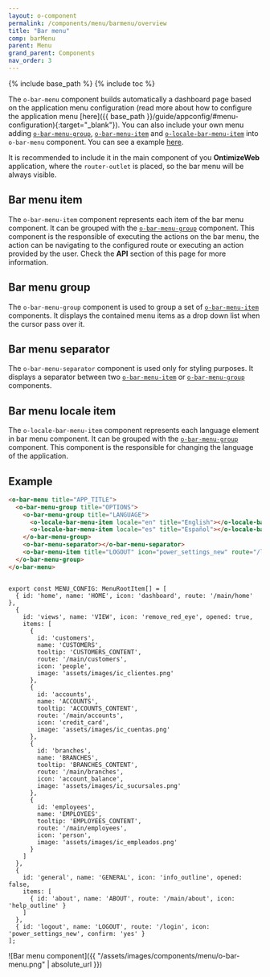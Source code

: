 ```yaml
---
layout: o-component
permalink: /components/menu/barmenu/overview
title: "Bar menu"
comp: barMenu
parent: Menu
grand_parent: Components
nav_order: 3
---
```


{% include base_path %}
{% include toc %}

The `o-bar-menu` component builds automatically a dashboard page based on the application menu configuration (read more about how to configure the application menu [here]({{ base_path }}/guide/appconfig/#menu-configuration){:target="_blank"}).
You can also include your own menu adding  [`o-bar-menu-group`](#bar-menu-group), [`o-bar-menu-item`](#bar-menu-item) and [`o-locale-bar-menu-item`](#bar-menu-locale-item) into `o-bar-menu` component. You can see a example [here](#example).

It is recommended to include it in the main component of you **OntimizeWeb** application, where the `router-outlet` is placed, so the bar menu will be always visible.


## Bar menu item

The `o-bar-menu-item` component represents each item of the bar menu component. It can be grouped with the [`o-bar-menu-group`](#bar-menu-group) component. This component is the responsible of executing the actions on the bar menu, the action can be navigating to the configured route or executing an action provided by the user. Check the **API** section of this page for more information.

## Bar menu group

The `o-bar-menu-group` component is used to group a set of [`o-bar-menu-item`](#bar-menu-item) components. It displays the contained menu items as a drop down list when the cursor pass over it.

## Bar menu separator

The `o-bar-menu-separator` component is used only for styling purposes. It displays a separator between two [`o-bar-menu-item`](#bar-menu-item) or [`o-bar-menu-group`](#bar-menu-group) components.

## Bar menu locale item
The `o-locale-bar-menu-item` component represents each language element in bar menu component. It can be grouped with the [`o-bar-menu-group`](#bar-menu-group) component. This component is the responsible for changing the language of the application.

## Example

```html
<o-bar-menu title="APP_TITLE">
  <o-bar-menu-group title="OPTIONS">
    <o-bar-menu-group title="LANGUAGE">
      <o-locale-bar-menu-item locale="en" title="English"></o-locale-bar-menu-item>
      <o-locale-bar-menu-item locale="es" title="Español"></o-locale-bar-menu-item>
    </o-bar-menu-group>
    <o-bar-menu-separator></o-bar-menu-separator>
    <o-bar-menu-item title="LOGOUT" icon="power_settings_new" route="/login" confirm="MESSAGES.CONFIRM_LOGOUT"></o-bar-menu-item>
  </o-bar-menu-group>
</o-bar-menu>
```

```

export const MENU_CONFIG: MenuRootItem[] = [
  { id: 'home', name: 'HOME', icon: 'dashboard', route: '/main/home' },
  {
    id: 'views', name: 'VIEW', icon: 'remove_red_eye', opened: true,
    items: [
      {
        id: 'customers',
        name: 'CUSTOMERS',
        tooltip: 'CUSTOMERS_CONTENT',
        route: '/main/customers',
        icon: 'people',
        image: 'assets/images/ic_clientes.png'
      },
      {
        id: 'accounts',
        name: 'ACCOUNTS',
        tooltip: 'ACCOUNTS_CONTENT',
        route: '/main/accounts',
        icon: 'credit_card',
        image: 'assets/images/ic_cuentas.png'
      },
      {
        id: 'branches',
        name: 'BRANCHES',
        tooltip: 'BRANCHES_CONTENT',
        route: '/main/branches',
        icon: 'account_balance',
        image: 'assets/images/ic_sucursales.png'
      },
      {
        id: 'employees',
        name: 'EMPLOYEES',
        tooltip: 'EMPLOYEES_CONTENT',
        route: '/main/employees',
        icon: 'person',
        image: 'assets/images/ic_empleados.png'
      }
    ]
  },
  {
    id: 'general', name: 'GENERAL', icon: 'info_outline', opened: false,
    items: [
      { id: 'about', name: 'ABOUT', route: '/main/about', icon: 'help_outline' }
    ]
  },
  { id: 'logout', name: 'LOGOUT', route: '/login', icon: 'power_settings_new', confirm: 'yes' }
];
```

![Bar menu component]({{ "/assets/images/components/menu/o-bar-menu.png" | absolute_url }})
